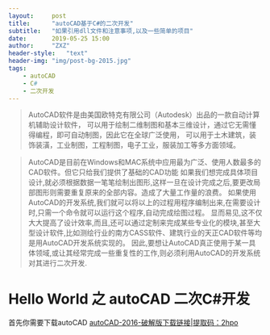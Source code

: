 ```yaml
---
layout:     post
title:      "autoCAD基于C#的二次开发"
subtitle:   "如果引用dll文件和注意事项,以及一些简单的项目"
date:       2019-05-25 15:00
author:     "ZXZ"
header-style:   "text"
header-img: "img/post-bg-2015.jpg"
tags:
    - autoCAD
    - C#
    - 二次开发
---
```


>AutoCAD软件是由美国欧特克有限公司（Autodesk）出品的一款自动计算机辅助设计软件，
>可以用于绘制二维制图和基本三维设计，通过它无需懂得编程，即可自动制图，因此它在全球广泛使用，
>可以用于土木建筑，装饰装潢，工业制图，工程制图，电子工业，服装加工等多方面领域。


>AutoCAD是目前在Windows和MAC系统中应用最为广泛、使用人数最多的CAD软件。但它只给我们提供了基础的CAD功能
>如果我们想完成具体项目设计,就必须根据数据一笔笔绘制出图形,这样一旦在设计完成之后,要更改局部图形则需要重复原来的全部内容。造成了大量工作量的浪费。
>如果使用AutoCAD的开发系统,我们就可以将以上的过程用程序编制出来,在需要设计时,只需一个命令就可以运行这个程序,自动完成绘图过程。
>显而易见,这不仅大大提高了设计效率,而且,还可以通过定制来完成某些专业化的模块,甚至大型设计软件,比如测绘行业的南方CASS软件、建筑行业的天正CAD软件等均是用AutoCAD开发系统实现的。
>因此,要想让AutoCAD真正使用于某一具体领域,或让其经常完成一些重复性的工作,则必须利用AutoCAD的开发系统对其进行二次开发.


# Hello World 之 autoCAD 二次C#开发

首先你需要下载autoCAD  [autoCAD-2016-破解版下载链接|提取码：2hpo](https://pan.baidu.com/s/1PAOjhY5i2G8dabYYADNeZw)

